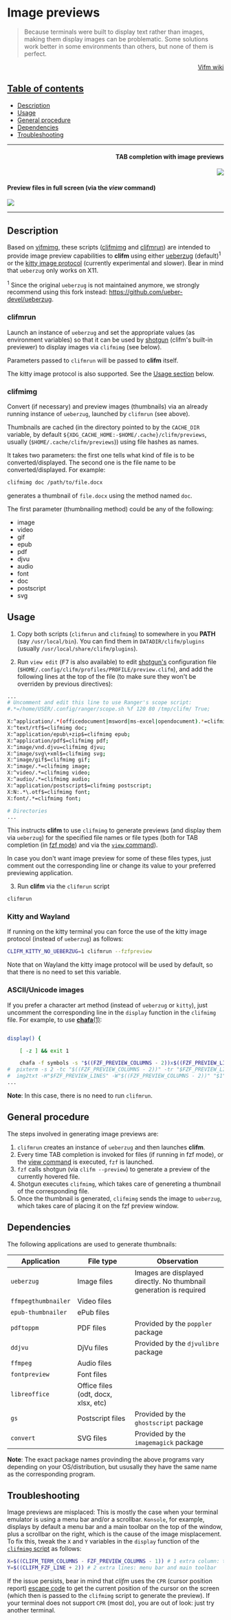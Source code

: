 # Image previews

> Because terminals were built to display text rather than images, making them display images can be problematic.  Some solutions work better in some environments than others, but none of them is perfect.

<p align="right"><a href="https://wiki.vifm.info/index.php/How_to_preview_images">Vifm wiki</p>

## Table of contents

* [Description](#description)
* [Usage](#usage)
* [General procedure](#general-procedure)
* [Dependencies](#dependencies)
* [Troubleshooting](#troubleshooting)

---

<h4 align="right">TAB completion with image previews</h4>
<p align="right"><img src="https://i.postimg.cc/fTG6W3yb/fzf-preview.jpg"></p>

<h4 align="left">Preview files in full screen (via the <i>view</i> command)</h4>
<p align="left"><img src="https://i.postimg.cc/52PKY6Nv/view-preview.jpg"></p>

---

## Description

Based on [vifmimg](https://github.com/cirala/vifmimg), these scripts ([clifmimg](https://github.com/leo-arch/clifm/blob/master/misc/tools/imgprev/clifmimg) and [clifmrun](https://github.com/leo-arch/clifm/blob/master/misc/tools/imgprev/clifmrun)) are intended to provide image preview capabilities to **clifm** using either [ueberzug](https://github.com/ueber-devel/ueberzug) (default)<sup>1</sup> or the [kitty image protocol](https://sw.kovidgoyal.net/kitty/graphics-protocol/) (currently experimental and slower). Bear in mind that `ueberzug` only works on X11.

<sup>1</sup> Since the original `ueberzug` is not maintained anymore, we strongly recommend using this fork instead: https://github.com/ueber-devel/ueberzug.

### clifmrun

Launch an instance of `ueberzug` and set the appropriate values (as environment variables) so that it can be used by [shotgun](https://github.com/leo-arch/clifm/wiki/Advanced#shotgun) (clifm's built-in previewer) to display images via `clifmimg` (see below).

Parameters passed to `clifmrun` will be passed to **clifm** itself.

The kitty image protocol is also supported. See the [Usage section](#usage) below.

### clifmimg

Convert (if necessary) and preview images (thumbnails) via an already running instance of `ueberzug`, launched by `clifmrun` (see above).

Thumbnails are cached (in the directory pointed to by the `CACHE_DIR` variable, by default `${XDG_CACHE_HOME:-$HOME/.cache}/clifm/previews`, usually (`$HOME/.cache/clifm/previews`)) using file hashes as names.

It takes two parameters: the first one tells what kind of file is to be converted/displayed. The second one is the file name to be converted/displayed. For example:

```sh
clifmimg doc /path/to/file.docx
```

generates a thumbnail of `file.docx` using the method named `doc`.

The first parameter (thumbnailing method) could be any of the following:

* image
* video
* gif
* epub
* pdf
* djvu
* audio
* font
* doc
* postscript
* svg

## Usage

1. Copy both scripts (`clifmrun` and `clifmimg`) to somewhere in you **PATH** (say `/usr/local/bin`). You can find them in `DATADIR/clifm/plugins` (usually `/usr/local/share/clifm/plugins`).

2. Run `view edit` (<kbd>F7</kbd> is also available) to edit [shotgun's](https://github.com/leo-arch/clifm/wiki/Advanced#shotgun) configuration file (`$HOME/.config/clifm/profiles/PROFILE/preview.clifm`), and add the following lines at the top of the file (to make sure they won't be overriden by previous directives):

```sh
...
# Uncomment and edit this line to use Ranger's scope script: 
#.*=/home/USER/.config/ranger/scope.sh %f 120 80 /tmp/clifm/ True;

X:^application/.*(officedocument|msword|ms-excel|opendocument).*=clifmimg doc;
X:^text/rtf$=clifmimg doc;
X:^application/epub\+zip$=clifmimg epub;
X:^application/pdf$=clifmimg pdf;
X:^image/vnd.djvu=clifmimg djvu;
X:^image/svg\+xml$=clifmimg svg;
X:^image/gif$=clifmimg gif;
X:^image/.*=clifmimg image;
X:^video/.*=clifmimg video;
X:^audio/.*=clifmimg audio;
X:^application/postscript$=clifmimg postscript;
X:N:.*\.otf$=clifmimg font;
X:font/.*=clifmimg font;

# Directories
...

```

This instructs **clifm** to use `clifmimg` to generate previews (and display them via `ueberzug`) for the specified file names or file types (both for TAB completion (in [fzf mode](https://github.com/leo-arch/clifm/wiki/Specifics#tab-completion)) and via the [`view` command](https://github.com/leo-arch/clifm/wiki/Introduction#view)).

In case you don't want image preview for some of these files types, just comment out the corresponding line or change its value to your preferred previewing application.

3. Run **clifm** via the `clifmrun` script

```sh
clifmrun
```

### Kitty and Wayland

If running on the kitty terminal you can force the use of the kitty image protocol (instead of `ueberzug`) as follows:

```sh
CLIFM_KITTY_NO_UEBERZUG=1 clifmrun --fzfpreview
```
Note that on Wayland the kitty image protocol will be used by default, so that there is no need to set this variable.

### ASCII/Unicode images

If you prefer a character art method (instead of `ueberzug` or `kitty`), just uncomment the corresponding line in the `display` function in the `clifmimg` file. For example, to use [**chafa**(1)](https://github.com/hpjansson/chafa/):

```sh

display() {

    [ -z ] && exit 1

    chafa -f symbols -s "$((FZF_PREVIEW_COLUMNS - 2))x$((FZF_PREVIEW_LINES))" "$1"; exit 0
#  pixterm -s 2 -tc "$((FZF_PREVIEW_COLUMNS - 2))" -tr "$FZF_PREVIEW_LINES" "$1"; exit 0
#  img2txt -H"$FZF_PREVIEW_LINES" -W"$((FZF_PREVIEW_COLUMNS - 2))" "$1"; exit 0
...
```

**Note**: In this case, there is no need to run `clifmrun`.

## General procedure

The steps involved in generating image previews are:

1. `clifmrun` creates an instance of `ueberzug` and then launches **clifm**.
2. Every time TAB completion is invoked for files (if running in fzf mode), or the [view command](https://github.com/leo-arch/clifm/wiki/Introduction#view) is executed, `fzf` is launched.
3. `fzf` calls shotgun (via `clifm --preview`) to generate a preview of the currently hovered file.
4. Shotgun executes `clifmimg`, which takes care of genereting a thumbnail of the corresponding file.
5. Once the thumbnail is generated, `clifmimg` sends the image to `ueberzug`, which takes care of placing it on the fzf preview window.

## Dependencies

The following applications are used to generate thumbnails:

| Application | File type | Observation |
| --- | --- | --- |
| `ueberzug` | Image files | Images are displayed directly. No thumbnail generation is required |
| `ffmpegthumbnailer` | Video files | |
| `epub-thumbnailer` | ePub files | |
| `pdftoppm` | PDF files | Provided by the `poppler` package |
| `ddjvu` | DjVu files | Provided by the `djvulibre` package |
| `ffmpeg` | Audio files | |
| `fontpreview` | Font files |
| `libreoffice` | Office files (odt, docx, xlsx, etc) | |
| `gs` | Postscript files | Provided by the `ghostscript` package |
| `convert` | SVG files | Provided by the `imagemagick` package |

**Note**: The exact package names provinding the above programs vary depending on your OS/distribution, but ususally they have the same name as the corresponding program.

## Troubleshooting

Image previews are misplaced: This is mostly the case when your terminal emulator is using a menu bar and/or a scrollbar. `Konsole`, for example, displays by default a menu bar and a main toolbar on the top of the window, plus a scrollbar on the right, which is the cause of the image misplacement. To fix this, tweak the `X` and `Y` variables in the `display` function of the [`clifmimg` script](https://github.com/leo-arch/clifm/tree/master/misc/tools/imgprev#clifmimg) as follows:

```sh
X=$((CLIFM_TERM_COLUMNS - FZF_PREVIEW_COLUMNS - 1)) # 1 extra column: the scroll bar
Y=$((CLIFM_FZF_LINE + 2)) # 2 extra lines: menu bar and main toolbar
```

If the issue persists, bear in mind that _clifm_ uses the `CPR` (cursor position report) [escape code](https://www.xfree86.org/current/ctlseqs.html) to get the current position of the cursor on the screen (which then is passed to the `clifmimg` script to generate the preview). If your terminal does not support `CPR` (most do), you are out of look: just try another terminal.
